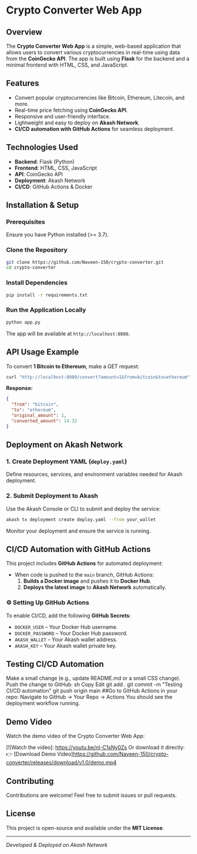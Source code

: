 # Crypto Converter Web App

## Overview
The **Crypto Converter Web App** is a simple, web-based application that allows users to convert various cryptocurrencies in real-time using data from the **CoinGecko API**. The app is built using **Flask** for the backend and a minimal frontend with HTML, CSS, and JavaScript.

## Features
- Convert popular cryptocurrencies like Bitcoin, Ethereum, Litecoin, and more.
- Real-time price fetching using **CoinGecko API**.
- Responsive and user-friendly interface.
- Lightweight and easy to deploy on **Akash Network**.
- **CI/CD automation with GitHub Actions** for seamless deployment.

## Technologies Used
- **Backend**: Flask (Python)
- **Frontend**: HTML, CSS, JavaScript
- **API**: CoinGecko API
- **Deployment**: Akash Network
- **CI/CD**: GitHub Actions & Docker

## Installation & Setup
### Prerequisites
Ensure you have Python installed (>= 3.7).

### Clone the Repository
```sh
git clone https://github.com/Naveen-150/crypto-converter.git
cd crypto-converter
```

### Install Dependencies
```sh
pip install -r requirements.txt
```

### Run the Application Locally
```sh
python app.py
```
The app will be available at `http://localhost:8080`.

## API Usage Example
To convert **1 Bitcoin to Ethereum**, make a GET request:
```sh
curl "http://localhost:8080/convert?amount=1&from=bitcoin&to=ethereum"
```
**Response:**
```json
{
  "from": "bitcoin",
  "to": "ethereum",
  "original_amount": 1,
  "converted_amount": 14.32
}
```

## Deployment on Akash Network
### 1. Create Deployment YAML (`deploy.yaml`)
Define resources, services, and environment variables needed for Akash deployment.

### 2. Submit Deployment to Akash
Use the Akash Console or CLI to submit and deploy the service:
```sh
akash tx deployment create deploy.yaml --from your_wallet
```
Monitor your deployment and ensure the service is running.

##  CI/CD Automation with GitHub Actions
This project includes **GitHub Actions** for automated deployment:
- When code is pushed to the `main` branch, GitHub Actions:
  1. **Builds a Docker image** and pushes it to **Docker Hub**.
  2. **Deploys the latest image** to **Akash Network** automatically.

### ⚙ Setting Up GitHub Actions
To enable CI/CD, add the following **GitHub Secrets**:
- `DOCKER_USER` – Your Docker Hub username.
- `DOCKER_PASSWORD` – Your Docker Hub password.
- `AKASH_WALLET` – Your Akash wallet address.
- `AKASH_KEY` – Your Akash wallet private key.
## Testing CI/CD Automation
Make a small change (e.g., update README.md or a small CSS change).
Push the change to GitHub:
sh
    Copy
    Edit
    git add .
    git commit -m "Testing CI/CD automation"
    git push origin main
##Go to GitHub Actions in your repo:
Navigate to GitHub → Your Repo → Actions
You should see the deployment workflow running.
## Demo Video

 Watch the demo video of the Crypto Converter Web App:

[![Watch the video]: https://youtu.be/nl-C1sNy0Zs
Or download it directly: 
👉 [Download Demo Video]https://github.com/Naveen-150/crypto-converter/releases/download/v1.0/demo.mp4

## Contributing
Contributions are welcome! Feel free to submit issues or pull requests.

## License
This project is open-source and available under the **MIT License**.

---
_Developed & Deployed on Akash Network_ 

